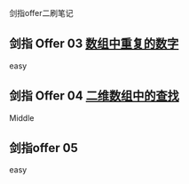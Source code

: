 剑指offer二刷笔记



## 剑指 Offer 03 [数组中重复的数字](https://leetcode-cn.com/problems/shu-zu-zhong-zhong-fu-de-shu-zi-lcof)

easy





## 剑指 Offer 04 [二维数组中的查找](https://leetcode-cn.com/problems/er-wei-shu-zu-zhong-de-cha-zhao-lcof)

Middle



## 剑指offer 05

easy






